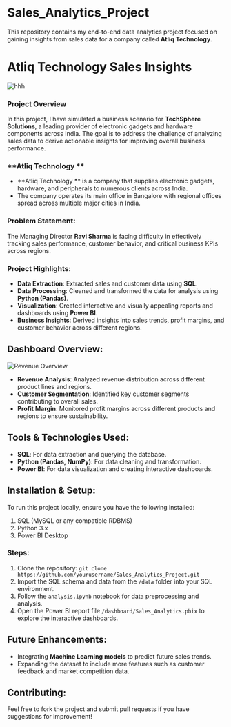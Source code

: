 # Sales_Analytics_Project

This repository contains my end-to-end data analytics project focused on gaining insights from sales data for a company called **Atliq Technology**.

# **Atliq Technology Sales Insights**
![hhh](https://github.com/user-attachments/assets/0d036328-3c58-4e0b-90b5-418044c4a0b6)

### Project Overview
In this project, I have simulated a business scenario for **TechSphere Solutions**, a leading provider of electronic gadgets and hardware components across India. The goal is to address the challenge of analyzing sales data to derive actionable insights for improving overall business performance.

### **Atliq Technology **
- **Atliq Technology ** is a company that supplies electronic gadgets, hardware, and peripherals to numerous clients across India.
- The company operates its main office in Bangalore with regional offices spread across multiple major cities in India.

### Problem Statement:
The Managing Director **Ravi Sharma** is facing difficulty in effectively tracking sales performance, customer behavior, and critical business KPIs across regions.

### Project Highlights:
- **Data Extraction**: Extracted sales and customer data using **SQL**.
- **Data Processing**: Cleaned and transformed the data for analysis using **Python (Pandas)**.
- **Visualization**: Created interactive and visually appealing reports and dashboards using **Power BI**.
- **Business Insights**: Derived insights into sales trends, profit margins, and customer behavior across different regions.

## Dashboard Overview:
![Revenue Overview](https://example.com/revenue-overview-url)

- **Revenue Analysis**: Analyzed revenue distribution across different product lines and regions.
- **Customer Segmentation**: Identified key customer segments contributing to overall sales.
- **Profit Margin**: Monitored profit margins across different products and regions to ensure sustainability.

## Tools & Technologies Used:
- **SQL**: For data extraction and querying the database.
- **Python (Pandas, NumPy)**: For data cleaning and transformation.
- **Power BI**: For data visualization and creating interactive dashboards.

## Installation & Setup:
To run this project locally, ensure you have the following installed:
1. SQL (MySQL or any compatible RDBMS)
2. Python 3.x
3. Power BI Desktop

### Steps:
1. Clone the repository: `git clone https://github.com/yourusername/Sales_Analytics_Project.git`
2. Import the SQL schema and data from the `/data` folder into your SQL environment.
3. Follow the `analysis.ipynb` notebook for data preprocessing and analysis.
4. Open the Power BI report file `/dashboard/Sales_Analytics.pbix` to explore the interactive dashboards.

## Future Enhancements:
- Integrating **Machine Learning models** to predict future sales trends.
- Expanding the dataset to include more features such as customer feedback and market competition data.

## Contributing:
Feel free to fork the project and submit pull requests if you have suggestions for improvement!
